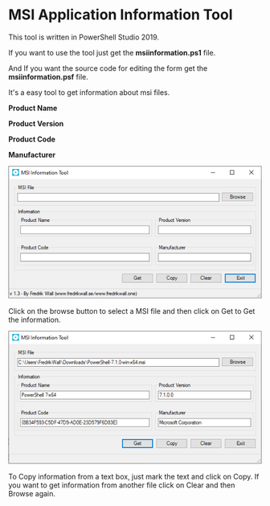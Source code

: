 # MSI Application Information Tool
This tool is written in PowerShell Studio 2019.

If you want to use the tool just get the **msiinformation.ps1** file.

And If you want the source code for editing the form get the **msiinformation.psf** file.

It's a easy tool to get information about msi files.

**Product Name**

**Product Version**

**Product Code**

**Manufacturer**

![alt text](https://github.com/FredrikWall/PowerShell/blob/master/MSI%20Information%20Tool/Pictures/MSIInformationTool01.PNG?raw=true)

Click on the browse button to select a MSI file and then click on Get to Get the information.

![alt text](https://github.com/FredrikWall/PowerShell/blob/master/MSI%20Information%20Tool/Pictures/MSIInformationTool02.PNG?raw=true)

To Copy information from a text box, just mark the text and click on Copy.
If you want to get information from another file click on Clear and then Browse again.

